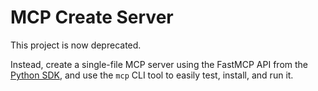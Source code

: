 # MCP Create Server

This project is now deprecated.

Instead, create a single-file MCP server using the FastMCP API from the [Python SDK](https://github.com/modelcontextprotocol/python-sdk), and use the `mcp` CLI tool to easily test, install, and run it.
